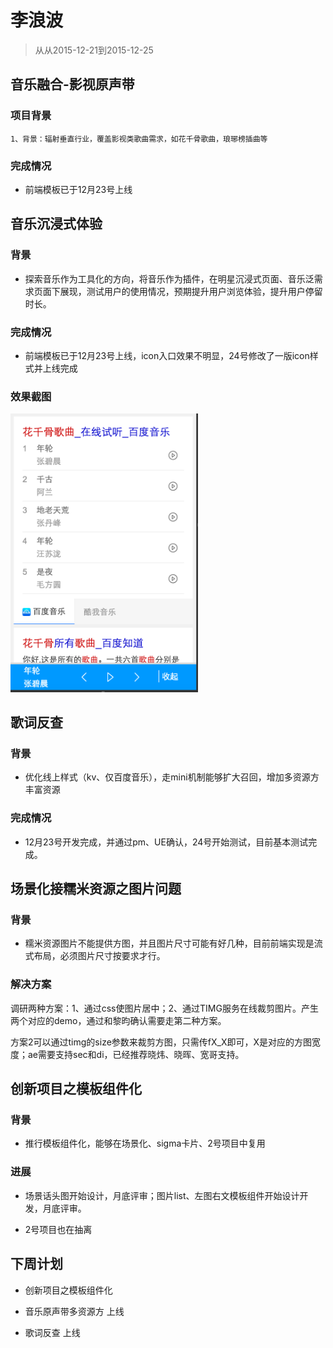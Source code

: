 # 李浪波

> 从从2015-12-21到2015-12-25

## 音乐融合-影视原声带

### 项目背景

```
1、背景：辐射垂直行业，覆盖影视类歌曲需求，如花千骨歌曲，琅琊榜插曲等
```

### 完成情况

- 前端模板已于12月23号上线


## 音乐沉浸式体验

### 背景

- 探索音乐作为工具化的方向，将音乐作为插件，在明星沉浸式页面、音乐泛需求页面下展现，测试用户的使用情况，预期提升用户浏览体验，提升用户停留时长。

### 完成情况

- 前端模板已于12月23号上线，icon入口效果不明显，24号修改了一版icon样式并上线完成

### 效果截图

<img width="300" src="img/lilangbo/img02.png">

## 歌词反查

### 背景

- 优化线上样式（kv、仅百度音乐），走mini机制能够扩大召回，增加多资源方丰富资源

### 完成情况

- 12月23号开发完成，并通过pm、UE确认，24号开始测试，目前基本测试完成。

## 场景化接糯米资源之图片问题

### 背景

- 糯米资源图片不能提供方图，并且图片尺寸可能有好几种，目前前端实现是流式布局，必须图片尺寸按要求才行。

### 解决方案

调研两种方案：1、通过css使图片居中；2、通过TIMG服务在线裁剪图片。产生两个对应的demo，通过和黎昀确认需要走第二种方案。

方案2可以通过timg的size参数来裁剪方图，只需传fX_X即可，X是对应的方图宽度；ae需要支持sec和di，已经推荐晓炜、晓晖、宽哥支持。

## 创新项目之模板组件化

### 背景

- 推行模板组件化，能够在场景化、sigma卡片、2号项目中复用

### 进展

- 场景话头图开始设计，月底评审；图片list、左图右文模板组件开始设计开发，月底评审。

- 2号项目也在抽离

## 下周计划

- 创新项目之模板组件化

- 音乐原声带多资源方 上线

- 歌词反查 上线
